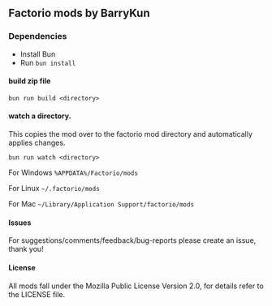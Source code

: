 ## Factorio mods by BarryKun

### Dependencies

- Install Bun
- Run `bun install`

#### build zip file

```
bun run build <directory>
```

#### watch a directory.

This copies the mod over to the factorio mod directory and automatically applies changes.

```
bun run watch <directory>
```

For Windows `%APPDATA%/Factorio/mods`

For Linux `~/.factorio/mods`

For Mac `~/Library/Application Support/factorio/mods`

#### Issues

For suggestions/comments/feedback/bug-reports please create an issue, thank you!

#### License

All mods fall under the Mozilla Public License Version 2.0, for details refer to the LICENSE file.
